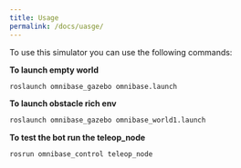 ```yaml
---
title: Usage
permalink: /docs/uasge/
---
```


To use this simulator you can use the following commands:

**To launch empty world**
```bash
roslaunch omnibase_gazebo omnibase.launch
```

**To launch obstacle rich env**
```bash
roslaunch omnibase_gazebo omnibase_world1.launch
```

**To test the bot run the teleop_node**
```
rosrun omnibase_control teleop_node
```